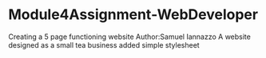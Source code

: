 # Module4Assignment-WebDeveloper
Creating a 5 page functioning website
Author:Samuel Iannazzo
A website designed as a small tea business
added simple stylesheet
